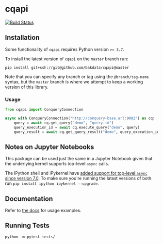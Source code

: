 # cqapi

[![Build Status](https://dev.azure.com/bakdata/public/_apis/build/status/bakdata.cqapi?branchName=master)](https://dev.azure.com/bakdata/public/_build/latest?definitionId=11&branchName=master)


## Installation

Some functionality of `cqapi` requires Python version `>= 3.7`.

To install the latest version of `cqapi` on the `master` branch run:

```
pip install git+ssh://git@github.com/bakdata/cqapi@master
```

Note that you can specify any branch or tag using the `@branch/tag-name` syntax, but the `master` branch is where we
attempt to keep a working version of this library.

### Usage

```python
from cqapi import ConqueryConnection

async with ConqueryConnection("http://conquery-base.url:9082") as cq:
    query = await cq.get_query("demo", "query.id")
    query_execution_id = await cq.execute_query("demo", query)
    query_result = await cq.get_query_result("demo", query_execution_id)
```

## Notes on Jupyter Notebooks

This package can be used just the same in a Jupyter Notebook given that the underlying kernel supports top-level
`async` calls.

The IPython shell and IPykernel have
[added support for top-level `async` since version 7.0](https://blog.jupyter.org/ipython-7-0-async-repl-a35ce050f7f7).
To make sure you're running the latest versions of both run `pip install ipython ipykernel --upgrade`.

## Documentation

Refer to [the docs](doc/doc.md) for usage examples.

## Running Tests

`python -m pytest tests/`